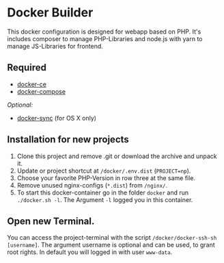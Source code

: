 # Docker Builder

This docker configuration is designed for webapp based on PHP. It's includes composer to manage PHP-Libraries and node.js with yarn to manage JS-Libraries for frontend.

## Required

- [docker-ce](https://docs.docker.com/install/)
- [docker-compose](https://docs.docker.com/compose/install/)

_Optional:_

- [docker-sync](http://docker-sync.io/) (for OS X only)

## Installation for new projects

1. Clone this project and remove .git or download the archive and unpack it.
2. Update or project shortcut at `/docker/.env.dist` (`PROJECT=np`).
3. Choose your favorite PHP-Version in row three at the same file.
4. Remove unused nginx-configs (`*.dist`) from `/nginx/`.
5. To start this docker-container go in the folder `docker` and run `./docker.sh -l`. The Argument `-l` logged you in this container.

## Open new Terminal.

You can access the project-terminal with the script `/docker/docker-ssh-sh [username]`. The argument username is optional and can be used, to grant root rights. In default you will logged in with user `www-data`.  
